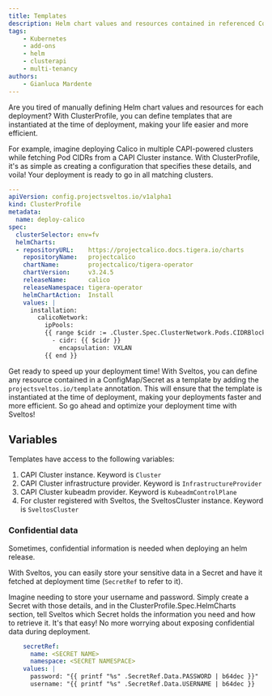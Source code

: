 ```yaml
---
title: Templates
description: Helm chart values and resources contained in referenced ConfigMaps/Secrets can be defined as template. 
tags:
    - Kubernetes
    - add-ons
    - helm
    - clusterapi
    - multi-tenancy
authors:
    - Gianluca Mardente
---
```

Are you tired of manually defining Helm chart values and resources for each deployment? With ClusterProfile, you can define templates that are instantiated at the time of deployment, making your life easier and more efficient.

For example, imagine deploying Calico in multiple CAPI-powered clusters while fetching Pod CIDRs from a CAPI Cluster instance. With ClusterProfile, it's as simple as creating a configuration that specifies these details, and voila! Your deployment is ready to go in all matching clusters.

```yaml
---
apiVersion: config.projectsveltos.io/v1alpha1
kind: ClusterProfile
metadata:
  name: deploy-calico
spec:
  clusterSelector: env=fv
  helmCharts:
  - repositoryURL:    https://projectcalico.docs.tigera.io/charts
    repositoryName:   projectcalico
    chartName:        projectcalico/tigera-operator
    chartVersion:     v3.24.5
    releaseName:      calico
    releaseNamespace: tigera-operator
    helmChartAction:  Install
    values: |
      installation:
        calicoNetwork:
          ipPools:
          {{ range $cidr := .Cluster.Spec.ClusterNetwork.Pods.CIDRBlocks }}
            - cidr: {{ $cidr }}
              encapsulation: VXLAN
          {{ end }}
```

Get ready to speed up your deployment time! With Sveltos, you can define any resource contained in a ConfigMap/Secret as a template by adding the `projectsveltos.io/template` annotation. This will ensure that the template is instantiated at the time of deployment, making your deployments faster and more efficient. So go ahead and optimize your deployment time with Sveltos!

## Variables

Templates have access to the following variables:

1. CAPI Cluster instance. Keyword is `Cluster`
2. CAPI Cluster infrastructure provider. Keyword is `InfrastructureProvider`
3. CAPI Cluster kubeadm provider. Keyword is `KubeadmControlPlane` 
4. For cluster registered with Sveltos, the SveltosCluster instance. Keyword is `SveltosCluster` 

### Confidential data

Sometimes, confidential information is needed when deploying an helm release.

With Sveltos, you can easily store your sensitive data in a Secret and have it fetched at deployment time (`SecretRef` to refer to it).

Imagine needing to store your username and password. Simply create a Secret with those details, and in the ClusterProfile.Spec.HelmCharts section, tell Sveltos which Secret holds the information you need and how to retrieve it. It's that easy! No more worrying about exposing confidential data during deployment.

```yaml
    secretRef:
      name: <SECRET NAME>
      namespace: <SECRET NAMESPACE>
    values: |
      password: "{{ printf "%s" .SecretRef.Data.PASSWORD | b64dec }}"
      username: "{{ printf "%s" .SecretRef.Data.USERNAME | b64dec }}
```
